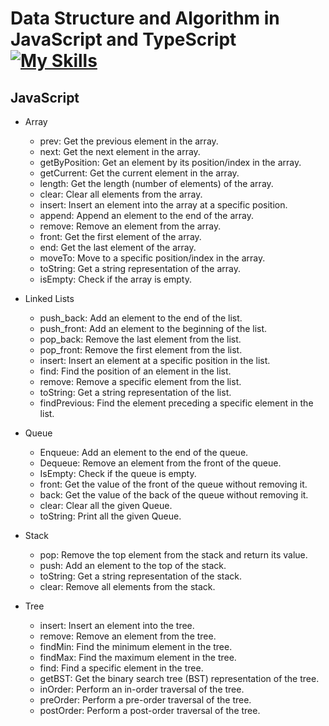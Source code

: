 # Data Structure and Algorithm in JavaScript and TypeScript [![My Skills](https://skillicons.dev/icons?i=js,ts)](https://skillicons.dev)
## JavaScript
- Array
   - prev: Get the previous element in the array.
   - next: Get the next element in the array.
   - getByPosition: Get an element by its position/index in the array.
   - getCurrent: Get the current element in the array.
   - length: Get the length (number of elements) of the array.
   - clear: Clear all elements from the array.
   - insert: Insert an element into the array at a specific position.
   - append: Append an element to the end of the array.
   - remove: Remove an element from the array.
   - front: Get the first element of the array.
   - end: Get the last element of the array.
   - moveTo: Move to a specific position/index in the array.
   - toString: Get a string representation of the array.
   - isEmpty: Check if the array is empty.

- Linked Lists
   - push_back: Add an element to the end of the list.
   - push_front: Add an element to the beginning of the list.
   - pop_back: Remove the last element from the list.
   - pop_front: Remove the first element from the list.
   - insert: Insert an element at a specific position in the list.
   - find: Find the position of an element in the list.
   - remove: Remove a specific element from the list.
   - toString: Get a string representation of the list.
   - findPrevious: Find the element preceding a specific element in the list.

- Queue
   - Enqueue: Add an element to the end of the queue.
   - Dequeue: Remove an element from the front of the queue.
   - IsEmpty: Check if the queue is empty.
   - front: Get the value of the front of the queue without removing it.
   - back: Get the value of the back of the queue without removing it.
   - clear: Clear all the given Queue.
   - toString: Print all the given Queue.

- Stack
  - pop: Remove the top element from the stack and return its value.
  - push: Add an element to the top of the stack.
  - toString: Get a string representation of the stack.
  - clear: Remove all elements from the stack.

- Tree
  - insert: Insert an element into the tree.
  - remove: Remove an element from the tree.
  - findMin: Find the minimum element in the tree.
  - findMax: Find the maximum element in the tree.
  - find: Find a specific element in the tree.
  - getBST: Get the binary search tree (BST) representation of the tree.
  - inOrder: Perform an in-order traversal of the tree.
  - preOrder: Perform a pre-order traversal of the tree.
  - postOrder: Perform a post-order traversal of the tree.
